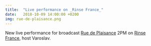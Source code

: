```yaml
---
title:  "Live performance on _Rinse France_"
date:   2018-10-09 14:00:00 +0200
img: rue-de-plaisance.png
---
```


New live performance for broadcast [Rue de
Plaisance](https://rinse.fr/podcasts/rue-de-plaisance-avec-varoslav-110417/)
2PM on [Rinse France](https://rinse.fr/), host Varoslav.
